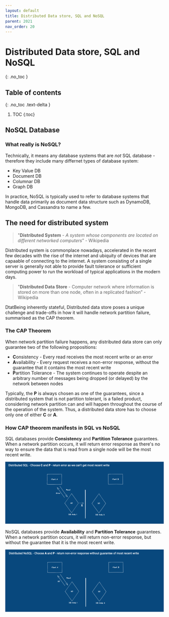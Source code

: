 ```yaml
---
layout: default
title: Distributed Data store, SQL and NoSQL
parent: 2021
nav_order: 20
---
```


# Distributed Data store, SQL and NoSQL
{: .no_toc }


## Table of contents
{: .no_toc .text-delta }

1. TOC
{:toc}


## NoSQL Database

### What really is NoSQL?

Technically, it means any database systems that are *not* SQL database - therefore they include many differnet types of database system: 
- Key Value DB
- Document DB
- Columnar DB
- Graph DB

In practice, NoSQL is typically used to refer to database systems that handle data primarily as document data structure such as DynamoDB, MongoDB, and Cassandra to name a few.


## The need for distributed system

> "**Distributed System** - *A system whose components are located on different networked computers*” - Wikipedia

Distributed system is commonplace nowadays, accelerated in the recent few decades with the rise of the internet and ubiquity of devices that are capaable of connecting to the internet. A system consisting of a single server is generally not able to provide fault tolerance or sufficient computing power to run the workload of typical applications in the modern days.


> "**Distributed Data Store** - Computer network where information is stored on more than one node, often in a replicated fashion” - Wikipedia

DtatBeing inherently stateful, Distributed data store poses a unique challenge and trade-offs in how it will handle network partition failure, summarised as the CAP theorem.

### The CAP Theorem

When network partition failure happens, any distributed data store can only guarantee two of the following propositions:

- **C**onsistency - Every read receives the most recent write or an error
- **A**vailability - Every request receives a non-error response, without the guarantee that it contains the most recent write
- **P**artition Tolerance - The system continues to operate despite an arbitrary number of messages being dropped (or delayed) by the network between nodes

Typically, the **P** is always chosen as one of the guarantees, since a distributed system that is not partition tolerant, is a failed product, considering network partition can and will happen throughout the course of the operation of the system. Thus, a distributed data store has to choose only one of either **C** or **A**.


### How CAP theorem manifests in SQL vs NoSQL

SQL databases provide **Consistency** and **Partition Tolerance** guarantees. When a network partition occurs, it will return error response as there's no way to ensure the data that is read from a single node will be the most recent write.

![CAP Theorem - SQL](CAP_theorem_sql.png)


NoSQL databases provide **Availability** and **Partition Tolerance** guarantees. When a network partition occurs, it will return non-error response, but without the guarantee that it is the most recent write.

![CAP Theorem - NoSQL](CAP_theorem_nosql.png)